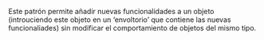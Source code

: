 Este patrón permite añadir nuevas funcionalidades a un objeto (introuciendo este objeto en un ‘envoltorio’ que contiene las nuevas funcionaliades) sin modificar el comportamiento de objetos del mismo tipo.